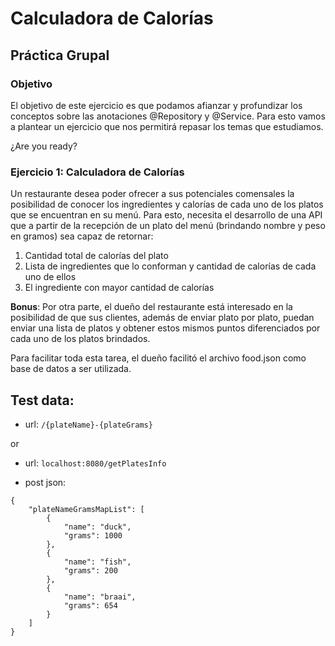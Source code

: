 # Calculadora de Calorías
## Práctica Grupal

### Objetivo
El objetivo de este ejercicio es que podamos afianzar y profundizar los conceptos sobre las anotaciones @Repository y @Service. Para esto vamos a plantear un ejercicio que nos permitirá repasar los temas que estudiamos.

¿Are you ready?

### Ejercicio 1: Calculadora de Calorías
Un restaurante desea poder ofrecer a sus potenciales comensales la posibilidad de conocer los ingredientes y calorías de cada uno de los platos que se encuentran en su menú. Para esto, necesita el desarrollo de una API que a partir de la recepción de un plato del menú (brindando nombre y peso en gramos) sea capaz de retornar:

1. Cantidad total de calorías del plato
2. Lista de ingredientes que lo conforman y cantidad de calorías de cada uno de ellos
3. El ingrediente con mayor cantidad de calorías

**Bonus**: Por otra parte, el dueño del restaurante está interesado en la posibilidad de que sus clientes, además de enviar plato por plato, puedan enviar una lista de platos y obtener estos mismos puntos diferenciados por cada uno de los platos brindados.

Para facilitar toda esta tarea, el dueño facilitó el archivo food.json como base de datos a ser utilizada.

## Test data:

* url: `/{plateName}-{plateGrams}`

or

* url: `localhost:8080/getPlatesInfo`

* post json:
```
{
    "plateNameGramsMapList": [
        {
            "name": "duck",
            "grams": 1000
        },
        {
            "name": "fish",
            "grams": 200
        },
        {
            "name": "braai",
            "grams": 654
        }
    ]
}
```